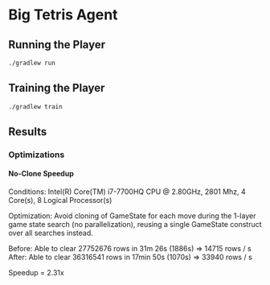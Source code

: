 # Big Tetris Agent

## Running the Player

```sh
./gradlew run
```

## Training the Player

```sh
./gradlew train
```

## Results

### Optimizations

#### No-Clone Speedup

Conditions: Intel(R) Core(TM) i7-7700HQ CPU @ 2.80GHz, 2801 Mhz, 4 Core(s), 8 Logical Processor(s)

Optimization: Avoid cloning of GameState for each move during the 1-layer game state search (no parallelization), reusing a single GameState construct over all searches instead.

Before: Able to clear 27752676 rows in 31m 26s (1886s) => 14715 rows / s
After: Able to clear 36316541 rows in 17min 50s (1070s) => 33940 rows / s

Speedup = 2.31x